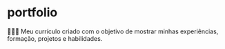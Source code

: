# portfolio
 👨🏻‍💻 Meu currículo criado com o objetivo de mostrar minhas experiências, formação, projetos e habilidades.
